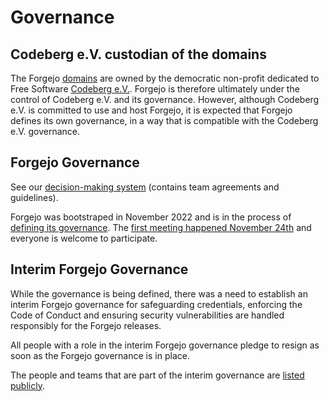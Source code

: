 # Governance

## Codeberg e.V. custodian of the domains

The Forgejo [domains](https://codeberg.org/forgejo/meta/issues/41) are owned by the democratic non-profit dedicated to Free Software [Codeberg e.V.](https://codeberg.org/Codeberg/org/src/branch/main/en/bylaws.md). Forgejo is therefore ultimately under the control of Codeberg e.V. and its governance. However, although Codeberg e.V. is committed to use and host Forgejo, it is expected that Forgejo defines its own governance, in a way that is compatible with the Codeberg e.V. governance.

## Forgejo Governance

See our [decision-making system](https://codeberg.org/forgejo/meta/src/branch/readme/DECISION-MAKING.md) (contains team agreements and guidelines).

Forgejo was bootstraped in November 2022 and is in the process of [defining its governance](https://codeberg.org/forgejo/meta/issues/19). The [first meeting happened November 24th](https://codeberg.org/forgejo/meta/issues/19#issuecomment-694460) and everyone is welcome to participate.

## Interim Forgejo Governance

While the governance is being defined, there was a need to establish an interim Forgejo governance for safeguarding credentials, enforcing the Code of Conduct and ensuring security vulnerabilities are handled responsibly for the Forgejo releases.

All people with a role in the interim Forgejo governance pledge to resign as soon as the Forgejo governance is in place.

The people and teams that are part of the interim governance are [listed publicly](https://codeberg.org/forgejo/meta/src/branch/readme/TEAMS.md).
